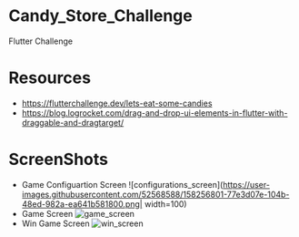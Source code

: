 # Candy_Store_Challenge
Flutter Challenge

# Resources
* https://flutterchallenge.dev/lets-eat-some-candies
* https://blog.logrocket.com/drag-and-drop-ui-elements-in-flutter-with-draggable-and-dragtarget/

# ScreenShots
* Game Configuartion Screen
![configurations_screen](https://user-images.githubusercontent.com/52568588/158256801-77e3d07e-104b-48ed-982a-ea641b581800.png| width=100)
* Game Screen
![game_screen](https://user-images.githubusercontent.com/52568588/158257043-79a898e3-3b0c-492b-b4eb-830792913628.png)
* Win Game Screen
![win_screen](https://user-images.githubusercontent.com/52568588/158257269-e82f7141-b32b-42ef-a082-678b3636e1e4.png)

